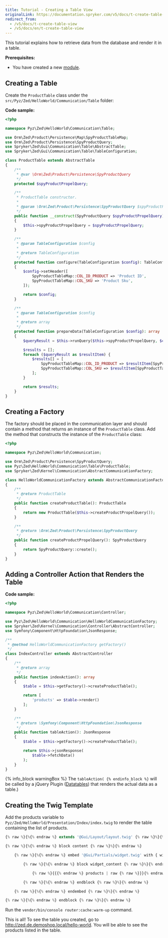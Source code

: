```yaml
---
title: Tutorial - Creating a Table View
originalLink: https://documentation.spryker.com/v5/docs/t-create-table-view
redirect_from:
  - /v5/docs/t-create-table-view
  - /v5/docs/en/t-create-table-view
---
```


<!--used to be: http://spryker.github.io/tutorials/zed/create-table-view/-->

This tutorial explains how to retrieve data from the database and render it in a table.

**Prerequisites:**

* You have created a new [module](https://documentation.spryker.com/docs/en/t-add-new-bundle).

## Creating a Table
Create the `ProductTable` class under the `src/Pyz/Zed/HelloWorld/Communication/Table` folder:

**Code sample:**
    
```php
<?php

namespace Pyz\Zed\HelloWorld\Communication\Table;

use Orm\Zed\Product\Persistence\Map\SpyProductTableMap;
use Orm\Zed\Product\Persistence\SpyProductQuery;
use Spryker\Zed\Gui\Communication\Table\AbstractTable;
use Spryker\Zed\Gui\Communication\Table\TableConfiguration;

class ProductTable extends AbstractTable
{
    /**
     * @var \Orm\Zed\Product\Persistence\SpyProductQuery
     */
    protected $spyProductPropelQuery;

    /**
     * ProductTable constructor.
     *
     * @param \Orm\Zed\Product\Persistence\SpyProductQuery $spyProductPropelQuery
     */
    public function __construct(SpyProductQuery $spyProductPropelQuery)
    {
        $this->spyProductPropelQuery = $spyProductPropelQuery;
    }

    /**
     * @param TableConfiguration $config
     *
     * @return TableConfiguration
     */
    protected function configure(TableConfiguration $config): TableConfiguration
    {
        $config->setHeader([
            SpyProductTableMap::COL_ID_PRODUCT => 'Product ID',
            SpyProductTableMap::COL_SKU => 'Product Sku',
        ]);

        return $config;
    }

    /**
     * @param TableConfiguration $config
     *
     * @return array
     */
    protected function prepareData(TableConfiguration $config): array
    {
        $queryResult = $this->runQuery($this->spyProductPropelQuery, $config);

        $results = [];
        foreach ($queryResult as $resultItem) {
            $results[] = [
                SpyProductTableMap::COL_ID_PRODUCT => $resultItem[SpyProductTableMap::COL_ID_PRODUCT],
                SpyProductTableMap::COL_SKU => $resultItem[SpyProductTableMap::COL_SKU],
            ];
        }

        return $results;
    }
}
```

## Creating a Factory
The factory should be placed in the communication layer and should contain a method that returns an instance of the `ProductTable` class. Add the method that constructs the instance of the `ProductTable` class:

```php
<?php

namespace Pyz\Zed\HelloWorld\Communication;

use Orm\Zed\Product\Persistence\SpyProductQuery;
use Pyz\Zed\HelloWorld\Communication\Table\ProductTable;
use Spryker\Zed\Kernel\Communication\AbstractCommunicationFactory;

class HelloWorldCommunicationFactory extends AbstractCommunicationFactory
{
    /**
     * @return ProductTable
     */
    public function createProductTable(): ProductTable
    {
        return new ProductTable($this->createProductPropelQuery());
    }

    /**
     * @return \Orm\Zed\Product\Persistence\SpyProductQuery
     */
    public function createProductPropelQuery(): SpyProductQuery
    {
        return SpyProductQuery::create();
    }
}
```

## Adding a Controller Action that Renders the Table

**Code sample:**

```php
<?php

namespace Pyz\Zed\HelloWorld\Communication\Controller;

use Pyz\Zed\HelloWorld\Communication\HelloWorldCommunicationFactory;
use Spryker\Zed\Kernel\Communication\Controller\AbstractController;
use Symfony\Component\HttpFoundation\JsonResponse;

/**
 * @method HelloWorldCommunicationFactory getFactory()
 */
class IndexController extends AbstractController
{
    /**
     * @return array
     */
    public function indexAction(): array
    {
        $table = $this->getFactory()->createProductTable();

        return [
            'products' => $table->render()
        ];
    }

    /**
     * @return \Symfony\Component\HttpFoundation\JsonResponse
     */
    public function tableAction(): JsonResponse
    {
        $table = $this->getFactory()->createProductTable();

        return $this->jsonResponse(
            $table->fetchData()
        );
    }
}
```

{% info_block warningBox %}
The `tableAction(
{% endinfo_block %}` will be called by a jQuery Plugin ([Datatables](https://datatables.net/)) that renders the actual data as a table.)

## Creating the Twig Template
Add the products variable to `Pyz/Zed/HelloWorld/Presentation/Index/index.twig` to render the table containing the list of products.

```php
{% raw %}{%{% endraw %} extends '@Gui/Layout/layout.twig' {% raw %}%}{% endraw %}

{% raw %}{%{% endraw %} block content {% raw %}%}{% endraw %}

    {% raw %}{%{% endraw %} embed '@Gui/Partials/widget.twig' with { widget_title: 'Orders List' } {% raw %}%}{% endraw %}

        {% raw %}{%{% endraw %} block widget_content {% raw %}%}{% endraw %}

            {% raw %}{{{% endraw %} products | raw {% raw %}}}{% endraw %}

        {% raw %}{%{% endraw %} endblock {% raw %}%}{% endraw %}

    {% raw %}{%{% endraw %} endembed {% raw %}%}{% endraw %}

{% raw %}{%{% endraw %} endblock {% raw %}%}{% endraw %}
```
Run the `vendor/bin/console router:cache:warm-up` command.

This is all! To see the table you created, go to http://zed.de.demoshop.local/hello-world. You will be able to see the products listed in the table.
